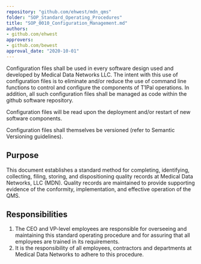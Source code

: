 ```yaml
---
repository: "github.com/ehwest/mdn_qms"
folder: "SOP_Standard_Operating_Procedures"
title: "SOP_0010_Configuration_Management.md"
authors:
- github.com/ehwest
approvers:
- github.com/bewest
approval_date: "2020-10-01"
---
```


Configuration files shall be used in every software design used and developed by Medical Data Networks LLC.  The intent with this use of configuration files
is to eliminate and/or reduce the use of command line functions to control and configure the components of T1Pal operations.
In addition, all such configuration files shall be managed as code within the github software repository.

Configuration files will be read upon the deployment and/or restart of new software components.

Configuration files shall themselves be versioned (refer to Semantic Versioning guidelines).

## Purpose

This document establishes a standard method for completing, identifying, collecting, filing, storing, and dispositioning quality records at Medical Data Networks, LLC (MDN). Quality records are maintained to provide supporting evidence of the conformity, implementation, and effective operation of the QMS.


## Responsibilities

1. The CEO and VP-level employees are responsible for overseeing and maintaining this standard operating procedure and for assuring that all employees are trained in its requirements.
2. It is the responsibility of all employees, contractors and departments at Medical Data Networks to adhere to this procedure.

